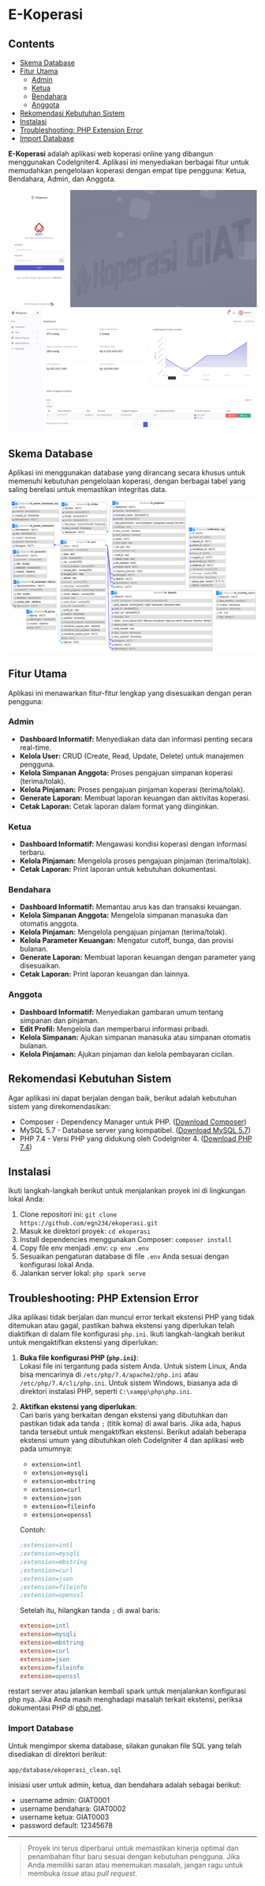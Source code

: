 # E-Koperasi

## Contents
- [Skema Database](#skema-database)
- [Fitur Utama](#fitur-utama)
    - [Admin](#admin)
    - [Ketua](#ketua)
    - [Bendahara](#bendahara)
    - [Anggota](#anggota)
- [Rekomendasi Kebutuhan Sistem](#rekomendasi-kebutuhan-sistem)
- [Instalasi](#instalasi)
- [Troubleshooting: PHP Extension Error](#troubleshooting-php-extension-error)
- [Import Database](#import-database)

**E-Koperasi** adalah aplikasi web koperasi online yang dibangun menggunakan CodeIgniter4. Aplikasi ini menyediakan berbagai fitur untuk memudahkan pengelolaan koperasi dengan empat tipe pengguna: Ketua, Bendahara, Admin, dan Anggota. 

![Halaman Login](./public/assets/images/docs/login-page.png)
![Dashboard Utama](./public/assets/images/docs/dashboard.png)

## Skema Database
Aplikasi ini menggunakan database yang dirancang secara khusus untuk memenuhi kebutuhan pengelolaan koperasi, dengan berbagai tabel yang saling berelasi untuk memastikan integritas data.

![ERD](./public/assets/images/docs/db-relationship.png)

## Fitur Utama
Aplikasi ini menawarkan fitur-fitur lengkap yang disesuaikan dengan peran pengguna:

### Admin
- **Dashboard Informatif:** Menyediakan data dan informasi penting secara real-time.
- **Kelola User:** CRUD (Create, Read, Update, Delete) untuk manajemen pengguna.
- **Kelola Simpanan Anggota:** Proses pengajuan simpanan koperasi (terima/tolak).
- **Kelola Pinjaman:** Proses pengajuan pinjaman koperasi (terima/tolak).
- **Generate Laporan:** Membuat laporan keuangan dan aktivitas koperasi.
- **Cetak Laporan:** Cetak laporan dalam format yang diinginkan.

### Ketua
- **Dashboard Informatif:** Mengawasi kondisi koperasi dengan informasi terbaru.
- **Kelola Pinjaman:** Mengelola proses pengajuan pinjaman (terima/tolak).
- **Cetak Laporan:** Print laporan untuk kebutuhan dokumentasi.

### Bendahara
- **Dashboard Informatif:** Memantau arus kas dan transaksi keuangan.
- **Kelola Simpanan Anggota:** Mengelola simpanan manasuka dan otomatis anggota.
- **Kelola Pinjaman:** Mengelola pengajuan pinjaman (terima/tolak).
- **Kelola Parameter Keuangan:** Mengatur cutoff, bunga, dan provisi bulanan.
- **Generate Laporan:** Membuat laporan keuangan dengan parameter yang disesuaikan.
- **Cetak Laporan:** Print laporan keuangan dan lainnya.

### Anggota
- **Dashboard Informatif:** Menyediakan gambaran umum tentang simpanan dan pinjaman.
- **Edit Profil:** Mengelola dan memperbarui informasi pribadi.
- **Kelola Simpanan:** Ajukan simpanan manasuka atau simpanan otomatis bulanan.
- **Kelola Pinjaman:** Ajukan pinjaman dan kelola pembayaran cicilan.

## Rekomendasi Kebutuhan Sistem
Agar aplikasi ini dapat berjalan dengan baik, berikut adalah kebutuhan sistem yang direkomendasikan:

- Composer - Dependency Manager untuk PHP. ([Download Composer](https://getcomposer.org/download/))
- MySQL 5.7 - Database server yang kompatibel. ([Download MySQL 5.7](https://dev.mysql.com/downloads/mysql/5.7.html))
- PHP 7.4 - Versi PHP yang didukung oleh CodeIgniter 4. ([Download PHP 7.4](https://www.php.net/downloads))

## Instalasi
Ikuti langkah-langkah berikut untuk menjalankan proyek ini di lingkungan lokal Anda:

1. Clone repositori ini: `git clone https://github.com/egn234/ekoperasi.git`
2. Masuk ke direktori proyek: `cd ekoperasi`
3. Install dependencies menggunakan Composer: `composer install`
4. Copy file env menjadi .env: `cp env .env`
5. Sesuaikan pengaturan database di file `.env` Anda sesuai dengan konfigurasi lokal Anda.
6. Jalankan server lokal: `php spark serve`

## Troubleshooting: PHP Extension Error

Jika aplikasi tidak berjalan dan muncul error terkait ekstensi PHP yang tidak ditemukan atau gagal, pastikan bahwa ekstensi yang diperlukan telah diaktifkan di dalam file konfigurasi `php.ini`. Ikuti langkah-langkah berikut untuk mengaktifkan ekstensi yang diperlukan:

1. **Buka file konfigurasi PHP (`php.ini`)**:  
   Lokasi file ini tergantung pada sistem Anda. Untuk sistem Linux, Anda bisa mencarinya di `/etc/php/7.4/apache2/php.ini` atau `/etc/php/7.4/cli/php.ini`. Untuk sistem Windows, biasanya ada di direktori instalasi PHP, seperti `C:\xampp\php\php.ini`.

2. **Aktifkan ekstensi yang diperlukan**:  
   Cari baris yang berkaitan dengan ekstensi yang dibutuhkan dan pastikan tidak ada tanda `;` (titik koma) di awal baris. Jika ada, hapus tanda tersebut untuk mengaktifkan ekstensi. Berikut adalah beberapa ekstensi umum yang dibutuhkan oleh CodeIgniter 4 dan aplikasi web pada umumnya:

   - `extension=intl`
   - `extension=mysqli`
   - `extension=mbstring`
   - `extension=curl`
   - `extension=json`
   - `extension=fileinfo`
   - `extension=openssl`
   
   Contoh:
   ```ini
   ;extension=intl
   ;extension=mysqli
   ;extension=mbstring
   ;extension=curl
   ;extension=json
   ;extension=fileinfo
   ;extension=openssl
   ```

   Setelah itu, hilangkan tanda `;` di awal baris:
   ```ini
   extension=intl
   extension=mysqli
   extension=mbstring
   extension=curl
   extension=json
   extension=fileinfo
   extension=openssl
   ```
restart server atau jalankan kembali spark untuk menjalankan konfigurasi php nya. Jika Anda masih menghadapi masalah terkait ekstensi, periksa dokumentasi PHP di [php.net](https://www.php.net/manual/en/).

### Import Database
Untuk mengimpor skema database, silakan gunakan file SQL yang telah disediakan di direktori berikut:

`app/database/ekoperasi_clean.sql`

inisiasi user untuk admin, ketua, dan bendahara adalah sebagai berikut:
- username admin: GIAT0001
- username bendahara: GIAT0002
- username ketua: GIAT0003
- password default: 12345678

---

> Proyek ini terus diperbarui untuk memastikan kinerja optimal dan penambahan fitur baru sesuai dengan kebutuhan pengguna. Jika Anda memiliki saran atau menemukan masalah, jangan ragu untuk membuka *issue* atau *pull request*.
